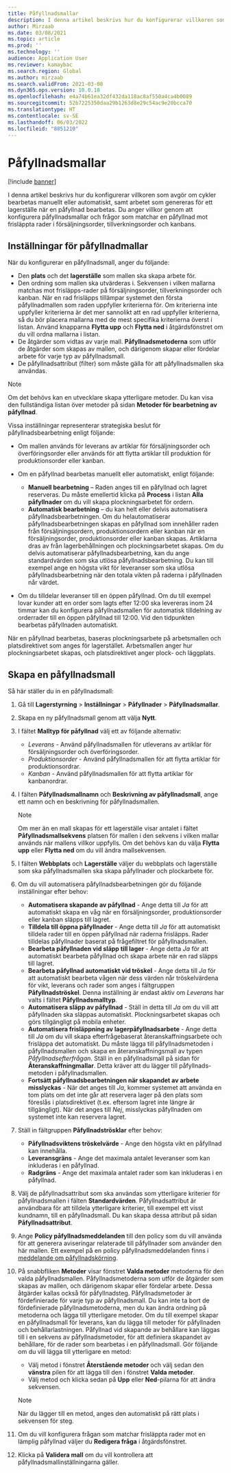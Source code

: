 ```yaml
---
title: Påfyllnadsmallar
description: I denna artikel beskrivs hur du konfigurerar villkoren som avgör om cykler bearbetas manuellt eller automatiskt, samt arbetet som genereras för ett lagerställe när en påfyllnad bearbetas.
author: Mirzaab
ms.date: 03/08/2021
ms.topic: article
ms.prod: ''
ms.technology: ''
audience: Application User
ms.reviewer: kamaybac
ms.search.region: Global
ms.author: mirzaab
ms.search.validFrom: 2021-03-08
ms.dyn365.ops.version: 10.0.18
ms.openlocfilehash: e4a74b61ea32df432da118ac8af550a4ca4b0089
ms.sourcegitcommit: 52b7225350daa29b1263d8e29c54ac9e20bcca70
ms.translationtype: HT
ms.contentlocale: sv-SE
ms.lasthandoff: 06/03/2022
ms.locfileid: "8851210"
---
```

# <a name="wave-templates"></a>Påfyllnadsmallar

[!include [banner](../includes/banner.md)]

I denna artikel beskrivs hur du konfigurerar villkoren som avgör om cykler bearbetas manuellt eller automatiskt, samt arbetet som genereras för ett lagerställe när en påfyllnad bearbetas. Du anger villkor genom att konfigurera påfyllnadsmallar och frågor som matchar en påfyllnad mot frisläppta rader i försäljningsorder, tillverkningsorder och kanbans.

## <a name="settings-for-wave-templates"></a>Inställningar för påfyllnadmallar

När du konfigurerar en påfyllnadsmall, anger du följande:

- Den **plats** och det **lagerställe** som mallen ska skapa arbete för.
- Den ordning som mallen ska utvärderas i. Sekvensen i vilken mallarna matchas mot frisläpps-rader på försäljningsorder, tillverkningsorder och kanban. När en rad frisläpps tillämpar systemet den första påfyllnadmallen som raden uppfyller kriterierna för. Om kriterierna inte uppfyller kriterierna är det mer sannolikt att en rad uppfyller kriterierna, så du bör placera mallarna med de mest specifika kriterierna överst i listan. Använd knapparna **Flytta upp** och **Flytta ned** i åtgärdsfönstret om du vill ordna mallarna i listan.
- De åtgärder som vidtas av varje mall. **Påfyllnadsmetoderna** som utför de åtgärder som skapas av mallen, och därigenom skapar eller fördelar arbete för varje typ av påfyllnadsmall.
- De påfyllnadsattribut (filter) som måste gälla för att påfyllnadsmallen ska användas.

> [!NOTE]
> Om det behövs kan en utvecklare skapa ytterligare metoder. Du kan visa den fullständiga listan över metoder på sidan **Metoder för bearbetning av påfyllnad**.

Vissa inställningar representerar strategiska beslut för påfyllnadsbearbetning enligt följande:

- Om mallen används för leverans av artiklar för försäljningsorder och överföringsorder eller används för att flytta artiklar till produktion för produktionsorder eller kanban.
- Om en påfyllnad bearbetas manuellt eller automatiskt, enligt följande:

  - **Manuell bearbetning** – Raden anges till en påfyllnad och lagret reserveras. Du måste emellertid klicka på **Process** i listan **Alla påfyllnader** om du vill skapa plockningsarbetet för ordern.
  - **Automatisk bearbetning** – du kan helt eller delvis automatisera påfyllnadsbearbetningen. Om du helautomatiserar påfyllnadsbearbetningen skapas en påfyllnad som innehåller raden från försäljningsordern, produktionsordern eller kanban när en försäljningsorder, produktionsorder eller kanban skapas. Artiklarna dras av från lagerbehållningen och plockningsarbetet skapas. Om du delvis automatiserar påfyllnadsbearbetning, kan du ange standardvärden som ska utlösa påfyllnadsbearbetning. Du kan till exempel ange en högsta vikt för leveranser som ska utlösa påfyllnadsbearbetning när den totala vikten på raderna i påfyllnaden når värdet.

- Om du tilldelar leveranser till en öppen påfyllnad. Om du till exempel lovar kunder att en order som lagts efter 12:00 ska levereras inom 24 timmar kan du konfigurera påfyllnadsmallen för automatisk tilldelning av orderrader till en öppen påfyllnad till 12:00. Vid den tidpunkten bearbetas påfyllnaden automatiskt.

När en påfyllnad bearbetas, baseras plockningsarbete på arbetsmallen och platsdirektivet som anges för lagerstället. Arbetsmallen anger hur plockningsarbetet skapas, och platsdirektivet anger plock- och läggplats.

## <a name="create-a-wave-template"></a>Skapa en påfyllnadsmall

Så här ställer du in en påfyllnadsmall:

1. Gå till **Lagerstyrning** \> **Inställningar** \> **Påfyllnader** \> **Påfyllnadsmallar**.
1. Skapa en ny påfyllnadsmall genom att välja **Nytt**.
1. I fältet **Malltyp för påfyllnad** välj ett av följande alternativ:

    - *Leverans* - Använd påfyllnadsmallen för utleverans av artiklar för försäljningsorder och överföringsorder.
    - *Produktionsorder* - Använd påfyllnadsmallen för att flytta artiklar för produktionsordrar.
    - *Kanban* - Använd påfyllnadsmallen för att flytta artiklar för kanbanordrar.

1. I fälten **Påfyllnadsmallnamn** och **Beskrivning av påfyllnadsmall**, ange ett namn och en beskrivning för påfyllnadsmallen.

    > [!NOTE]
    > Om mer än en mall skapas för ett lagerställe visar antalet i fältet **Påfyllnadsmallsekvens** platsen för mallen i den sekvens i vilken mallar används när mallens villkor uppfylls. Om det behövs kan du välja **Flytta upp** eller **Flytta ned** om du vill ändra mallsekvensen.

1. I fälten **Webbplats** och **Lagerställe** väljer du webbplats och lagerställe som ska påfyllnadsmallen ska skapa påfyllnader och plockarbete för.
1. Om du vill automatisera påfyllnadsbearbetningen gör du följande inställningar efter behov:

    - **Automatisera skapande av påfyllnad** - Ange detta till *Ja* för att automatiskt skapa en våg när en försäljningsorder, produktionsorder eller kanban släpps till lagret.
    - **Tilldela till öppna påfyllnader** - Ange detta till *Ja* för att automatiskt tilldela rader till en öppen påfyllnad när raderna frisläpps. Rader tilldelas påfyllnader baserat på frågefiltret för påfyllnadsmallen.
    - **Bearbeta påfyllnaden vid släpp till lager** - Ange detta *Ja* för att automatiskt bearbeta påfyllnad och skapa arbete när en rad släpps till lagret.
    - **Bearbeta påfyllnad automatiskt vid tröskel** - Ange detta till *Ja* för att automatiskt bearbeta vågen när dess värden når tröskelvärdena för vikt, leverans och rader som anges i fältgruppen **Påfyllnadströskel**. Denna inställning är endast aktiv om *Leverans* har valts i fältet **Påfyllnadsmalltyp**.
    - **Automatisera släpp av påfyllnad** - Ställ in detta till *Ja* om du vill att påfyllnaden ska släppas automatiskt. Plockningsarbetet skapas och görs tillgängligt på mobila enheter.
    - **Automatisera frisläppning av lagerpåfyllnadsarbete** - Ange detta till *Ja* om du vill skapa efterfrågebaserat återanskaffningsarbete och frisläppa det automatiskt. Du måste lägga till påfyllnadsmetoden i påfyllnadsmallen och skapa en återanskaffningsmall av typen *Påfyllnadsefterfrågan*. Ställ in en påfyllnadsmall på sidan för **Återanskaffningmallar**. Detta kräver att du lägger till påfyllnads-metoden i påfyllnadsmallen.
    - **Fortsätt påfyllnadsbearbetningen när skapandet av arbete misslyckas** - När det anges till *Ja*, kommer systemet att använda en tom plats om det inte går att reservera lager på den plats som föreslås i platsdirektivet (t.ex. eftersom lagret inte längre är tillgängligt). När det anges till *Nej*, misslyckas påfyllnaden om systemet inte kan reservera lagret.

1. Ställ in fältgruppen **Påfyllnadströsklar** efter behov:
    - **Påfyllnadsviktens tröskelvärde** - Ange den högsta vikt en påfyllnad kan innehålla.
    - **Leveransgräns** - Ange det maximala antalet leveranser som kan inkluderas i en påfyllnad.
    - **Radgräns** - Ange det maximala antalet rader som kan inkluderas i en påfyllnad.

1. Välj de påfyllnadsattribut som ska användas som ytterligare kriterier för påfyllnadsmallen i fälten **Standardvärden**. Påfyllnadsattribut är användbara för att tilldela ytterligare kriterier, till exempel ett visst kundnamn, till en påfyllnadsmall. Du kan skapa dessa attribut på sidan **Påfyllnadsattribut**. 

1. Ange **Policy påfyllnadsmeddelanden** till den policy som du vill använda för att generera aviseringar relaterade till påfyllnader som använder den här mallen. Ett exempel på en policy påfyllnadsmeddelanden finns i [meddelande om påfyllnadskörning](wave-execution-notifications.md).

1. På snabbfliken **Metoder** visar fönstret **Valda metoder** metoderna för den valda påfyllnadsmallen. Påfyllnadsmetoderna som utför de åtgärder som skapas av mallen, och därigenom skapar eller fördelar arbete. Dessa åtgärder kallas också för påfyllnadsteg. Påfyllnadsmetoder är fördefinierade för varje typ av påfyllnadsmall. Du kan inte ta bort de fördefinierade påfyllnadsmetoderna, men du kan ändra ordning på metoderna och lägga till ytterligare metoder. Om du till exempel skapar en påfyllnadsmall för leverans, kan du lägga till metoder för påfyllnaden och behållarlastningen. Påfyllnad vid skapande av behållare kan läggas till i en sekvens av påfyllnadsmetoder, för att definiera skapandet av behållare, för de rader som bearbetas i en påfyllnadsmall. Gör följande om du vill lägga till ytterligare en metod:

    - Välj metod i fönstret **Återstående metoder** och välj sedan den **vänstra** pilen för att lägga till den i fönstret **Valda metoder**.
    - Välj metod och klicka sedan på **Upp** eller **Ned**-pilarna för att ändra sekvensen.

    > [!NOTE]
    > När du lägger till en metod, anges den automatiskt på rätt plats i sekvensen för steg.

1. Om du vill konfigurera frågan som matchar frisläppta rader mot en lämplig påfyllnad väljer du **Redigera fråga** i åtgärdsfönstret.
1. Klicka på **Validera mall** om du vill kontrollera att påfyllnadsmallinställningarna gäller.
